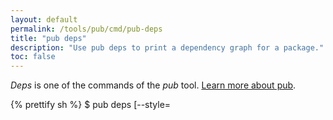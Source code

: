 ```yaml
---
layout: default
permalink: /tools/pub/cmd/pub-deps
title: "pub deps"
description: "Use pub deps to print a dependency graph for a package."
toc: false
---
```


_Deps_ is one of the commands of the _pub_ tool.
[Learn more about pub](/tools/pub/).

{% prettify sh %}
$ pub deps [--style=<style>]
{% endprettify %}

This command prints the dependency graph for a package.
The graph includes both the
[immediate dependencies]({{site.dartlang}}/tools/pub/glossary#immediate-dependency)
that the package uses (as specified in the pubspec), as well as the
[transitive dependencies]({{site.dartlang}}/tools/pub/glossary#transitive-dependency)
pulled in by the immediate dependencies.

The dependency information is printed as a tree, a list, or a compact
list.

For example, the pubspec for the markdown_converter example specifies
the following dependencies:

{% prettify none %}
dependencies:
  barback: ^0.15.2
  markdown: ^0.7.2
{% endprettify %}

Here's an example of the `pub deps` output for markdown_converter:

{% prettify none %}
$ pub deps
markdown_converter 0.0.0
|-- barback 0.15.2+6
|   |-- collection 1.1.2
|   |-- path 1.3.6
|   |-- pool 1.1.0
|   |   '-- stack_trace...
|   |-- source_span 1.2.0
|   |   '-- path...
|   '-- stack_trace 1.4.2
|       '-- path...
'-- markdown 0.7.2
{% endprettify %}

## Options {#options}

For options that apply to all pub commands, see
[Global options](/tools/pub/cmd/#global-options).

`--style=<style>` or `-s <style>`
: Optional. How the output should be displayed. The options are:
`compact`, `tree`, or `list`. The default is tree.

<aside class="alert alert-info" markdown="1">
*Problems?*
See [Troubleshooting Pub](../troubleshoot.html).
</aside>
